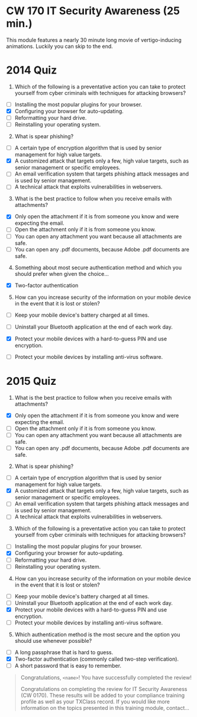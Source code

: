 # CW 170  IT Security Awareness (25 min.)

This module features a nearly 30 minute long movie of vertigo-inducing animations. Luckily you can skip to the end.


# 2014 Quiz

1. Which of the following is a preventative action you can take to protect yourself from cyber criminals with techniques for attacking browsers?
  - [ ] Installing the most popular plugins for your browser.
  - [x] Configuring your browser for auto-updating.
  - [ ] Reformatting your hard drive.
  - [ ] Reinstalling your operating system.

2. What is spear phishing?
  - [ ] A certain type of encryption algorithm that is used by senior management for high value targets.
  - [x] A customized attack that targets only a few, high value targets, such as senior management or specific employees.
  - [ ] An email verification system that targets phishing attack messages and is used by senior management.
  - [ ] A technical attack that exploits vulnerabilities in webservers.

3. What is the best practice to follow when you receive emails with attachments?
  - [x] Only open the attachment if it is from someone you know and were expecting the email.
  - [ ] Open the attachment only if it is from someone you know.
  - [ ] You can open any attachment you want because all attachments are safe.
  - [ ] You can open any .pdf documents, because Adobe .pdf documents are safe.

4. Something about most secure authentication method and which you should prefer when given the choice...
  - [x] Two-factor authentication

5. How can you increase security of the information on your mobile device in the event that it is lost or stolen?
  - [ ] Keep your mobile device's battery charged at all times.
  - [ ] Uninstall your Bluetooth application at the end of each work day.
  - [x] Protect your mobile devices with a hard-to-guess PIN and use encryption.
  - [ ] Protect your mobile devices by installing anti-virus software.


# 2015 Quiz

1. What is the best practice to follow when you receive emails with attachments?
  - [x] Only open the attachment if it is from someone you know and were expecting the email.
  - [ ] Open the attachment only if it is from someone you know.
  - [ ] You can open any attachment you want because all attachments are safe.
  - [ ] You can open any .pdf documents, because Adobe .pdf documents are safe.

2. What is spear phishing?
  - [ ] A certain type of encryption algorithm that is used by senior management for high value targets.
  - [x] A customized attack that targets only a few, high value targets, such as senior management or specific employees.
  - [ ] An email verification system that targets phishing attack messages and is used by senior management.
  - [ ] A technical attack that exploits vulnerabilities in webservers.

3. Which of the following is a preventative action you can take to protect yourself from cyber criminals with techniques for attacking browsers?
  - [ ] Installing the most popular plugins for your browser.
  - [x] Configuring your browser for auto-updating.
  - [ ] Reformatting your hard drive.
  - [ ] Reinstalling your operating system.

4. How can you increase security of the information on your mobile device in the event that it is lost or stolen?
  - [ ] Keep your mobile device's battery charged at all times.
  - [ ] Uninstall your Bluetooth application at the end of each work day.
  - [x] Protect your mobile devices with a hard-to-guess PIN and use encryption.
  - [ ] Protect your mobile devices by installing anti-virus software.

5. Which authentication method is the most secure and the option you should use whenever possible?
  - [ ] A long passphrase that is hard to guess.
  - [x] Two-factor authentication (commonly called two-step verification).
  - [ ] A short password that is easy to remember.

> Congratulations, `<name>`! You have successfully completed the review!
>
> Congratulations on completing the review for IT Security Awareness (CW 0170). These results will be added to your compliance training profile as well as your TXClass record. If you would like more information on the topics presented in this training module, contact...

